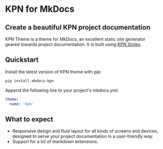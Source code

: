 # KPN for MkDocs

## Create a beautiful KPN project documentation

KPN Theme is a theme for MkDocs, an excellent static site generator geared towards project documentation.
It is built using [KPN Styles][kpn_styles].

## Quickstart

Install the latest version of KPN theme with pip:

```bash
pip install mkdocs-kpn
```

Append the following line to your project's mkdocs.yml:

```yaml
theme:
  name: 'kpn'
```

## What to expect

- Responsive design and fluid layout for all kinds of screens and devices,
designed to serve your project documentation in a user-friendly way.
- Support for a lot of markdown extensions.

[kpn_styles]: https://style.kpn.com/
